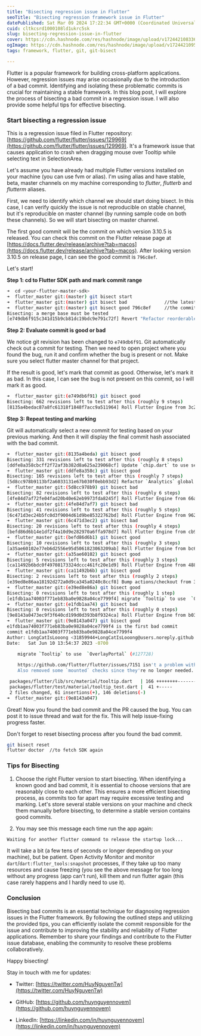 ```yaml
---
title: "Bisecting regression issue in Flutter"
seoTitle: "Bisecting regression framework issue in Flutter"
datePublished: Sat Mar 09 2024 17:22:34 GMT+0000 (Coordinated Universal Time)
cuid: cltkcsrd1000108ld1ukrc5sk
slug: bisecting-regression-issue-in-flutter
cover: https://cdn.hashnode.com/res/hashnode/image/upload/v1724421083361/3b297038-c29b-4211-a819-172940388cca.jpeg
ogImage: https://cdn.hashnode.com/res/hashnode/image/upload/v1724421095862/82eaf5b8-4795-47b9-9ff5-6dbe6134da20.jpeg
tags: framework, flutter, git, git-bisect

---
```


Flutter is a popular framework for building cross-platform applications. However, regression issues may arise occasionally due to the introduction of a bad commit. Identifying and isolating these problematic commits is crucial for maintaining a stable framework. In this blog post, I will explore the process of bisecting a bad commit in a regression issue. I will also provide some helpful tips for effective bisecting.

### Start bisecting a regression issue

This is a regression issue filed in Flutter repository: [https://github.com/flutter/flutter/issues/129969](https://github.com/flutter/flutter/issues/129969). It's a framework issue that causes application to crash when dragging mouse over Tooltip while selecting text in SelectionArea.

Let's assume you have already had multiple Flutter versions installed on your machine (you can use fvm or alias). I'm using alias and have stable, beta, master channels on my machine corresponding to *flutter*, *flutterb* and *flutterm* aliases.

First, we need to identify which channel we should start doing bisect. In this case, I can verify quickly the issue is not reproducible on stable channel, but it's reproducible on master channel (by running sample code on both these channels). So we will start bisecting on master channel.

The first good commit will be the commit on which version 3.10.5 is released. You can check this commit on the Flutter release page at [https://docs.flutter.dev/release/archive?tab=macos](https://docs.flutter.dev/release/archive?tab=macos). After looking version 3.10.5 on release page, I can see the good commit is `796c8ef`.

Let's start!

**Step 1: cd to Flutter SDK path and mark commit range**

```bash
➜  cd <your-flutter-master-sdk>
➜  flutter_master git:(master) git bisect start
➜  flutter_master git:(master) git bisect bad              //the latest commit is bad
➜  flutter_master git:(master) git bisect good 796c8ef     //the commit on 3.10.5 release is good
Bisecting: a merge base must be tested
[e749db6f915c341d15b9cb81dc19bdc9e791c72f] Revert "Refactor reorderable list semantics" (#124368)
```

**Step 2: Evaluate commit is good or bad**

We notice git revision has been changed to `e749db6f91`. Git automatically check out a commit for testing. Then we need to open project where you found the bug, run it and confirm whether the bug is present or not. Make sure you select flutter master channel for that project.

If the result is good, let's mark that commit as good. Otherwise, let's mark it as bad. In this case, I can see the bug is not present on this commit, so I will mark it as good.

```bash
➜  flutter_master git:(e749db6f91) git bisect good        
Bisecting: 662 revisions left to test after this (roughly 9 steps)
[8135a4bedac87a8fc61318f1848f7acc9a511964] Roll Flutter Engine from 3c23ddae1d2a to 9039c2dfb74c (2 revisions) (#127154)
```

**Step 3: Repeat testing and marking**

Git will automatically select a new commit for testing based on your previous marking. And then it will display the final commit hash associated with the bad commit.

```bash
➜  flutter_master git:(8135a4beda) git bisect good 
Bisecting: 331 revisions left to test after this (roughly 8 steps)
[ddfe8a358cbcff2f72af3b382d8a625a239068cf] Update `chip.dart` to use set of `MaterialState` (#128507)
➜  flutter_master git:(ddfe8a358c) git bisect good 
Bisecting: 165 revisions left to test after this (roughly 7 steps)
[5d8cc978b9113bf2a6033131e67b030f0ebb93d2] Refactor `Analytics` global getter to point to context only (#129196)
➜  flutter_master git:(5d8cc978b9) git bisect bad  
Bisecting: 82 revisions left to test after this (roughly 6 steps)
[4fe84d7af72fe04fad20b40e62eb9973fda8245f] Roll Flutter Engine from 66a5761412f9 to 727b4413fe6f (10 revisions) (#128841)
➜  flutter_master git:(4fe84d7af7) git bisect bad
Bisecting: 41 revisions left to test after this (roughly 5 steps)
[6c471d3ec24b5fc0d3f9004d61d9be85322762bd] Roll Flutter Engine from 962d78e0ae9c to 3d76ba6d6d5f (1 revision) (#128645)
➜  flutter_master git:(6c471d3ec2) git bisect bad
Bisecting: 20 revisions left to test after this (roughly 4 steps)
[befd86d6b14e1df2f4a10d9e282970a6ffa978d7] Roll Flutter Engine from cb93477008d6 to 93afba901b3b (2 revisions) (#128573)
➜  flutter_master git:(befd86d6b1) git bisect good
Bisecting: 10 revisions left to test after this (roughly 3 steps)
[a35ae60102e77eb6d2556e95d5061823063209ab] Roll Flutter Engine from bc6e047570f6 to 071e1fb21c7a (1 revision) (#128602)
➜  flutter_master git:(a35ae60102) git bisect good
Bisecting: 5 revisions left to test after this (roughly 3 steps)
[ca11492b6bdc0f49708173324dccc461fc20e1d9] Roll Flutter Engine from 488876ed26c6 to 3e90345cdca7 (3 revisions) (#128617)
➜  flutter_master git:(ca11492b6b) git bisect good
Bisecting: 2 revisions left to test after this (roughly 2 steps)
[e39ed8e86aa18192d272a0d9ca345a0240c8ccf8] Bump actions/checkout from 3.5.2 to 3.5.3 (#128625)
➜  flutter_master git:(e39ed8e86a) git bisect good
Bisecting: 0 revisions left to test after this (roughly 1 step)
[e1fdb1aa74003f771eb83ba0e9828a04ce7799f4] migrate `Tooltip` to use  `OverlayPortal` (#127728)
➜  flutter_master git:(e1fdb1aa74) git bisect bad 
Bisecting: 0 revisions left to test after this (roughly 0 steps)
[9e8143a0473ec9f3f640cd199d0d393b8f9324ca] Roll Flutter Engine from b037db26037f to 962d78e0ae9c (10 revisions) (#128643)
➜  flutter_master git:(9e8143a047) git bisect good
e1fdb1aa74003f771eb83ba0e9828a04ce7799f4 is the first bad commit
commit e1fdb1aa74003f771eb83ba0e9828a04ce7799f4
Author: LongCatIsLooong <31859944+LongCatIsLooong@users.noreply.github.com>
Date:   Sat Jun 10 13:54:37 2023 -0700

    migrate `Tooltip` to use  `OverlayPortal` (#127728)
    
    https://github.com/flutter/flutter/issues/7151 isn't a problem with OverlayPortal so the test is removed.
    Also removed some `mounted` checks since they're no longer needed.

 packages/flutter/lib/src/material/tooltip.dart   | 166 ++++++++---------------
 packages/flutter/test/material/tooltip_test.dart |  41 +-----
 2 files changed, 61 insertions(+), 146 deletions(-)
➜  flutter_master git:(9e8143a047)
```

Great! Now you found the bad commit and the PR caused the bug. You can post it to issue thread and wait for the fix. This will help issue-fixing progress faster.

Don't forget to reset bisecting process after you found the bad commit.

```bash
git bisect reset
flutter doctor  //to fetch SDK again
```

### Tips for Bisecting

1. Choose the right Flutter version to start bisecting. When identifying a known good and bad commit, it is essential to choose versions that are reasonably close to each other. This ensures a more efficient bisecting process, as commits too far apart may require excessive testing and marking. Let's store several stable versions on your machine and check them manually before bisecting, to determine a stable version contains good commits.
    
2. You may see this message each time run the app again:
    

```bash
Waiting for another flutter command to release the startup lock...
```

It will take a bit (a few tens of seconds or longer depending on your machine), but be patient. Open Activity Monitor and monitor `dart`/`dart:flutter_tools:snapshot` processes, if they take up too many resources and cause freezing (you see the above message for too long without any progress (app can't run), kill them and run flutter again (this case rarely happens and I hardly need to use it).

### Conclusion

Bisecting bad commits is an essential technique for diagnosing regression issues in the Flutter framework. By following the outlined steps and utilizing the provided tips, you can efficiently isolate the commit responsible for the issue and contribute to improving the stability and reliability of Flutter applications. Remember to share your findings and contribute to the Flutter issue database, enabling the community to resolve these problems collaboratively.

Happy bisecting!

Stay in touch with me for updates:

* Twitter: [https://twitter.com/HuyNguyenTw](https://twitter.com/HuyNguyenTw)
    
* GitHub: [https://github.com/huynguyennovem](https://github.com/huynguyennovem)
    
* LinkedIn: [https://linkedin.com/in/huynguyennovem](https://linkedin.com/in/huynguyennovem)